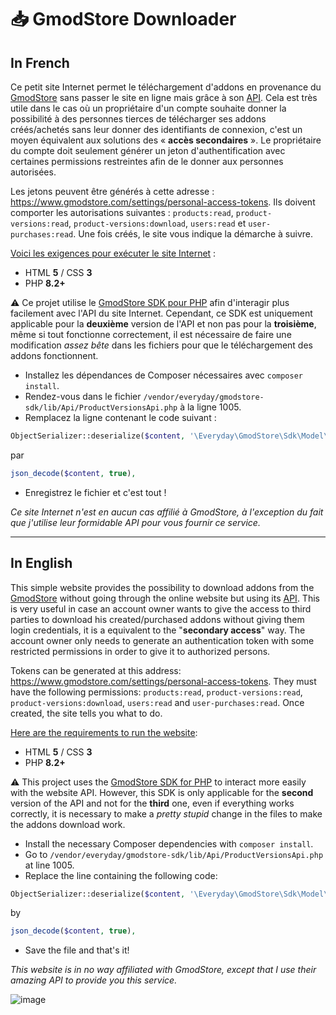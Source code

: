 # 📥 GmodStore Downloader

## In French

Ce petit site Internet permet le téléchargement d'addons en provenance du [GmodStore](https://www.gmodstore.com/) sans passer le site en ligne mais grâce à son [API](https://docs.gmodstore.com/). Cela est très utile dans le cas où un propriétaire d'un compte souhaite donner la possibilité à des personnes tierces de télécharger ses addons créés/achetés sans leur donner des identifiants de connexion, c'est un moyen équivalent aux solutions des « **accès secondaires** ». Le propriétaire du compte doit seulement générer un jeton d'authentification avec certaines permissions restreintes afin de le donner aux personnes autorisées.

Les jetons peuvent être générés à cette adresse : https://www.gmodstore.com/settings/personal-access-tokens. Ils doivent comporter les autorisations suivantes : `products:read`, `product-versions:read`, `product-versions:download`, `users:read` et `user-purchases:read`. Une fois créés, le site vous indique la démarche à suivre.

<ins>Voici les exigences pour exécuter le site Internet</ins> :
* HTML **5** / CSS **3**
* PHP **8.2+**

⚠️ Ce projet utilise le [GmodStore SDK pour PHP](https://github.com/everyday-as/gmodstore-php-sdk) afin d'interagir plus facilement avec l'API du site Internet. Cependant, ce SDK est uniquement applicable pour la **deuxième** version de l'API et non pas pour la **troisième**, même si tout fonctionne correctement, il est nécessaire de faire une modification *assez bête* dans les fichiers pour que le téléchargement des addons fonctionnent.

* Installez les dépendances de Composer nécessaires avec `composer install`.
* Rendez-vous dans le fichier `/vendor/everyday/gmodstore-sdk/lib/Api/ProductVersionsApi.php` à la ligne 1005.
* Remplacez la ligne contenant le code suivant :
```php
ObjectSerializer::deserialize($content, '\Everyday\GmodStore\Sdk\Model\DownloadProductVersionResponse', []),
```
par
```php
json_decode($content, true),
```
* Enregistrez le fichier et c'est tout !

*Ce site Internet n'est en aucun cas affilié à GmodStore, à l'exception du fait que j'utilise leur formidable API pour vous fournir ce service.*

___

## In English

This simple website provides the possibility to download addons from the [GmodStore](https://www.gmodstore.com/) without going through the online website but using its [API](https://docs.gmodstore.com/). This is very useful in case an account owner wants to give the access to third parties to download his created/purchased addons without giving them login credentials, it is a equivalent to the "**secondary access**" way. The account owner only needs to generate an authentication token with some restricted permissions in order to give it to authorized persons.

Tokens can be generated at this address: https://www.gmodstore.com/settings/personal-access-tokens. They must have the following permissions: `products:read`, `product-versions:read`, `product-versions:download`, `users:read` and `user-purchases:read`. Once created, the site tells you what to do.

<ins>Here are the requirements to run the website</ins>:
* HTML **5** / CSS **3**
* PHP **8.2+**

⚠️ This project uses the [GmodStore SDK for PHP](https://github.com/everyday-as/gmodstore-php-sdk) to interact more easily with the website API. However, this SDK is only applicable for the **second** version of the API and not for the **third** one, even if everything works correctly, it is necessary to make a *pretty stupid* change in the files to make the addons download work.

* Install the necessary Composer dependencies with `composer install`.
* Go to `/vendor/everyday/gmodstore-sdk/lib/Api/ProductVersionsApi.php` at line 1005.
* Replace the line containing the following code:
```php
ObjectSerializer::deserialize($content, '\Everyday\GmodStore\Sdk\Model\DownloadProductVersionResponse', []),
```
by
```php
json_decode($content, true),
```
* Save the file and that's it!

*This website is in no way affiliated with GmodStore, except that I use their amazing API to provide you this service.*

![image](https://user-images.githubusercontent.com/26360935/190854337-559ea766-dc34-4b49-b9bb-f3f69399f92d.png)